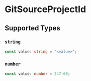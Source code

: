 # GitSourceProjectId


## Supported Types

### `string`

```typescript
const value: string = "<value>";
```

### `number`

```typescript
const value: number = 247.69;
```

